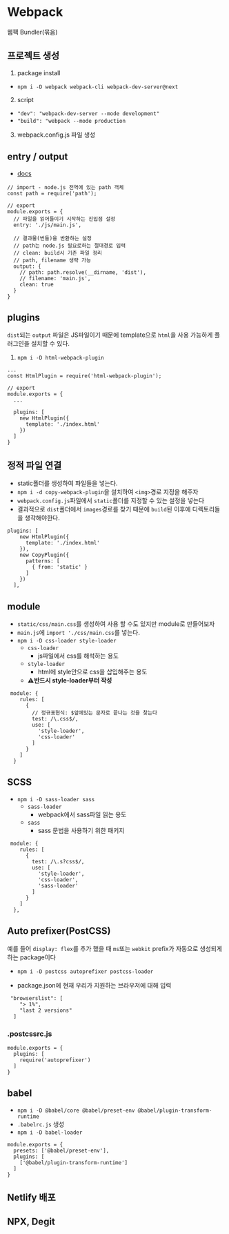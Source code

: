 # Webpack

웹팩 Bundler(묶음)

## 프로젝트 생성

1. package install

- `npm i -D webpack webpack-cli webpack-dev-server@next`

2. script

- `"dev": "webpack-dev-server --mode development"`
- `"build": "webpack --mode production`

3. webpack.config.js 파일 생성

## entry / output

- [docs](https://webpack.js.org/concepts/)

```
// import - node.js 전역에 있는 path 객체
const path = require('path');

// export
module.exports = {
  // 파일을 읽어들이기 시작하는 진입점 설정
  entry: './js/main.js',

  // 결과물(번들)을 반환하는 설정
  // path는 node.js 필요로하는 절대경로 입력
  // clean: build시 기존 파일 정리
  // path, filename 생략 가능
  output: {
    // path: path.resolve(__dirname, 'dist'),
    // filename: 'main.js',
    clean: true
  }
}
```

## plugins

`dist`되는 `output` 파일은 JS파일이기 때문에 template으로 `html`을 사용 가능하게 플러그인을 설치할 수 있다.

1. `npm i -D html-webpack-plugin`

```
...
const HtmlPlugin = require('html-webpack-plugin');

// export
module.exports = {
  ...

  plugins: [
    new HtmlPlugin({
      template: './index.html'
    })
  ]
}
```

## 정적 파일 연결

- static폴더를 생성하여 파일들을 넣는다.
- `npm i -d copy-webpack-plugin`을 설치하여 `<img>`경로 지정을 해주자
- `webpack.config.js`파일에서 `static`폴더를 지정할 수 있는 설정을 넣는다
- 결과적으로 `dist`폴더에서 `images`경로를 찾기 때문에 `build`된 이후에 디렉토리들을 생각해야한다.

```
plugins: [
    new HtmlPlugin({
      template: './index.html'
    }),
    new CopyPlugin({
      patterns: [
        { from: 'static' }
      ]
    })
  ],
```

## module

- `static/css/main.css`를 생성하여 사용 할 수도 있지만 module로 만들어보자
- `main.js`에 `import './css/main.css`를 넣는다.
- `npm i -D css-loader style-loader`
  - `css-loader`
    - js파일에서 css를 해석하는 용도
  - `style-loader`
    - html에 style안으로 css을 삽입해주는 용도
  - **⚠️반드시 style-loader부터 작성**

```
 module: {
    rules: [
      {
        // 정규표현식: $앞에있는 문자로 끝나는 것을 찾는다
        test: /\.css$/,
        use: [
          'style-loader',
          'css-loader'
        ]
      }
    ]
  }
```

## SCSS

- `npm i -D sass-loader sass`
  - `sass-loader`
    - webpack에서 sass파일 읽는 용도
  - `sass`
    - sass 문법을 사용하기 위한 패키지

```
 module: {
    rules: [
      {
        test: /\.s?css$/,
        use: [
          'style-loader',
          'css-loader',
          'sass-loader'
        ]
      }
    ]
  },
```

## Auto prefixer(PostCSS)

예를 들어 `display: flex`를 추가 했을 때 `ms`또는 `webkit` prefix가 자동으로 생성되게 하는 package이다

- `npm i -D postcss autoprefixer postcss-loader`

- package.json에 현재 우리가 지원하는 브라우저에 대해 입력

```
 "browserslist": [
    "> 1%",
    "last 2 versions"
  ]
```

### .postcssrc.js

```
module.exports = {
  plugins: [
    require('autoprefixer')
  ]
}
```

## babel

- `npm i -D @babel/core @babel/preset-env @babel/plugin-transform-runtime`
- `.babelrc.js` 생성
- `npm i -D babel-loader`

```
module.exports = {
  presets: ['@babel/preset-env'],
  plugins: [
    ['@babel/plugin-transform-runtime']
  ]
}
```

## Netlify 배포

## NPX, Degit
